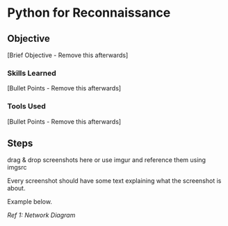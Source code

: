 # Python for Reconnaissance


## Objective
[Brief Objective - Remove this afterwards]



### Skills Learned
[Bullet Points - Remove this afterwards]



### Tools Used
[Bullet Points - Remove this afterwards]



## Steps
drag & drop screenshots here or use imgur and reference them using imgsrc

Every screenshot should have some text explaining what the screenshot is about.

Example below.

*Ref 1: Network Diagram*
